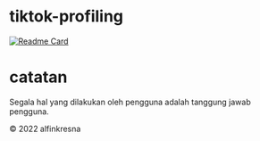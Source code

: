 # tiktok-profiling

[![Readme Card](https://github-readme-stats.vercel.app/api/pin/?username=alfinkresna&repo=tiktok-profiling&theme=react)](https://github.com/anuraghazra/github-readme-stats)

# catatan
Segala hal yang dilakukan oleh pengguna adalah tanggung jawab pengguna.

© 2022 alfinkresna
